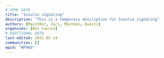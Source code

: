 ```yaml
---
# GPML DATA
title: "Insulin signaling"
description: "This is a temporary description for Insulin signaling"
authors: [MaintBot, Zari, Mkutmon, Eweitz]
organisms: [Bos taurus]
# ADDITIONAL DATA
last-edited: 2021-05-14
communities: []
wpid: "WP966"
---
```

